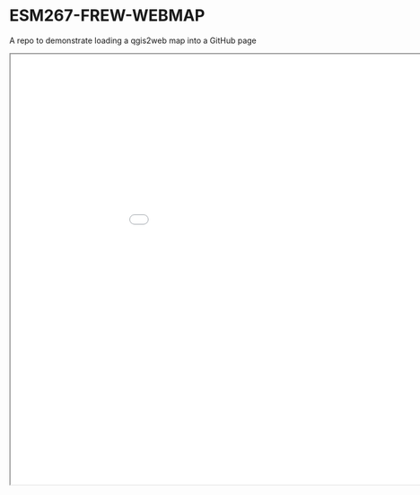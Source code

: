 # ESM267-FREW-WEBMAP 
A repo to demonstrate loading a qgis2web map into a GitHub page
<iframe src="mydemomap/index.html" height=768 width=1024><iframe>
Ta-da!